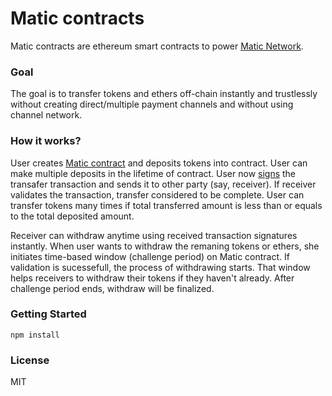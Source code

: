 # Matic contracts

Matic contracts are ethereum smart contracts to power [Matic Network](https://matic.network).

### Goal

The goal is to transfer tokens and ethers off-chain instantly and trustlessly without creating direct/multiple payment channels and without using channel network.

### How it works?

User creates [Matic contract](https://github.com/maticnetwork/contracts/blob/master/contracts/MaticChannel.sol) and deposits tokens into contract. User can make multiple deposits in the lifetime of contract. User now [signs](https://github.com/ethereum/EIPs/pull/712) the transafer transaction and sends it to other party (say, receiver). If receiver validates the transaction, transfer considered to be complete. User can transfer tokens many times if total transferred amount is less than or equals to the total deposited amount.

Receiver can withdraw anytime using received transaction signatures instantly. When user wants to withdraw the remaning tokens or ethers, she initiates time-based window (challenge period) on Matic contract. If validation is sucessefull, the process of withdrawing starts. That window helps receivers to withdraw their tokens if they haven't already. After challenge period ends, withdraw will be finalized.

### Getting Started

```
npm install
```

### License

MIT

